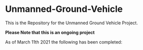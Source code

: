 # Unmanned-Ground-Vehicle

This is the Repository for the Unmanned Ground Vehicle Project.

**Please Note that this is an ongoing project**

As of March 11th 2021 the following has been completed:
  
